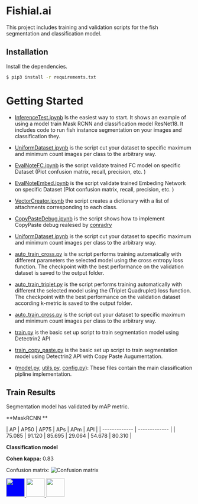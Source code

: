 # Fishial.ai

This project includes training and validation scripts for the fish segmentation and classification model.

## Installation

Install the dependencies.

```sh
$ pip3 install -r requirements.txt
```

# Getting Started
* [InferenceTest.ipynb](helper/classification/InferenceTest.ipynb) Is the easiest way to start. It shows an example of using a model train Mask RCNN and classification model ResNet18. It includes code to run fish instance segmentation on your images and classification they.

* [UniformDataset.ipynb](helper/classification/UniformDataset.ipynb) is the script cut your dataset to specific maximum and minimum count images per class to the arbitrary way.

* [EvalNoteFC.ipynb](helper/classification/EvalNoteFC.ipynb) is the script validate trained FC model on specific Dataset (Plot confusion matrix, recall, precision, etc. )

* [EvalNoteEmbed.ipynb](helper/classification/EvalNoteEmbed.ipynb)  is the script validate trained Embeding Network on specific Dataset (Plot confusion matrix, recall, precision, etc. )

* [VectorCreator.ipynb](helper/classification/VectorCreator.ipynb) the script creates a dictionary with a list of attachments corresponding to each class.

* [CopyPasteDebug.ipynb](helper/segmentation/CopyPasteDebug.ipynb) is the script shows how to implement CopyPaste debug realesed by [conradry](https://github.com/conradry/copy-paste-aug "conradry")

* [UniformDataset.ipynb](helper/classification/UniformDataset.ipynb) is the script cut your dataset to specific maximum and minimum count images per class to the arbitrary way.

* [auto_train_cross.py](train_scripts/classification/auto_train_cross.py) is the script performs training automatically with different parameters the selected model using the cross entropy loss function. The checkpoint with the best performance on the validation dataset is saved to the output folder.

* [auto_train_triplet.py](train_scripts/classification/auto_train_triplet.py) is the script performs training automatically with different the selected model using the (Triplet Quadruplet) loss function. The checkpoint with the best performance on the validation dataset according k-metric is saved to the output folder.

* [auto_train_cross.py](train_scripts/classification/auto_train_cross.py) is the script cut your dataset to specific maximum and minimum count images per class to the arbitrary way.

* [train.py](train_scripts/segmentation/train.py) is the basic set up script to train segmentation model using Detectrin2 API 

* [train_copy_paste.py](train_scripts/segmentation/train_copy_paste.py) is the basic set up script to train segmentation model using Detectrin2 API with Copy Paste Augumentation.

* ([model.py](module/classification_package/src/model.py), [utils.py](module/classification_package/src/utils.py), [config.py](mrcnn/config.py)): These files contain the main classification pipline implementation.


## Train Results

Segmentation model has validated by mAP metric.

**MaskRCNN **

| AP | AP50  | AP75 | APs | APm | APl | 
| ------------- | ------------- |
| 75.085  | 91.120 | 85.695 | 29.064 | 54.678 | 80.310 |

**Classification model**

**Cohen kappa:** 0.83

Confusion matrix:
![Confusion matrix](https://gcdn.pbrd.co/images/xSQJ5znDefyj.png?o=1 "Confusion matrix")



<a href="https://fishial.ai">
  <img src="https://fishial.ai/static/fishial_logo-white-be1e6c860a40bd746b4507c74f3a60c3.png" height="50" style="background-color: blue;"/>
</a>
<a href="https://codahead.com/">
  <img src="https://wp.fishial.ai/wp-content/uploads/2020/08/68e6fe03-e654-4d15-9161-98715ff1f393.png" height="50"/>
</a>
<a href="#">
  <img src="https://wp.fishial.ai/wp-content/uploads/2021/01/WYE-Foundation-Full-Color.png" height="50"/>
</a>


